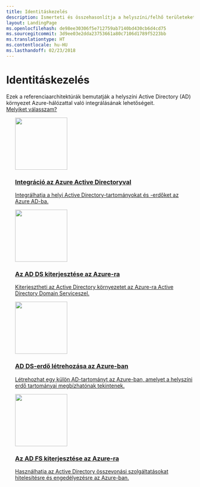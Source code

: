 ```yaml
---
title: Identitáskezelés
description: Ismerteti és összehasonlítja a helyszíni/felhő területeket Azure-ral használó hibrid rendszerekben identitáskezelésre alkalmas különböző módszereket.
layout: LandingPage
ms.openlocfilehash: de98ee30306f5e712759ab7140bd430cb6d4cd75
ms.sourcegitcommit: 3d9ee03e2dda23753661a80c7106d1789f5223bb
ms.translationtype: HT
ms.contentlocale: hu-HU
ms.lasthandoff: 02/23/2018
---
```

<!-- This file is generated! -->
<!-- See the templates in ./build/reference-architectures  -->
<!-- See data in index.json -->

# <a name="identity-management"></a>Identitáskezelés

Ezek a referenciaarchitektúrák bemutatják a helyszíni Active Directory (AD) környezet Azure-hálózattal való integrálásának lehetőségeit. <br/>[Melyiket válasszam?](./considerations.md)

<section class="series">
    <ul class="panelContent">
    <!-- Integrate with Azure Active Directory -->
<li style="display: flex; flex-direction: column;">
    <a href="./azure-ad.md" style="display: flex; flex-direction: column; flex: 1 0 auto;">
        <div class="cardSize" style="flex: 1 0 auto; display: flex;">
            <div class="cardPadding" style="display: flex;">
                <div class="card">
                    <div class="cardImageOuter">
                        <div class="cardImage">
                            <img src="./images/azure-ad.svg" height="140px" />
                        </div>
                    </div>
                    <div class="cardText">
                        <h3>Integráció az Azure Active Directoryval</h3>
                        <p>Integrálhatja a helyi Active Directory-tartományokat és -erdőket az Azure AD-ba.</p>
                    </div>
                </div>
            </div>
        </div>
    </a>
</li>
    <!-- Extend AD DS to Azure -->
<li style="display: flex; flex-direction: column;">
    <a href="./adds-extend-domain.md" style="display: flex; flex-direction: column; flex: 1 0 auto;">
        <div class="cardSize" style="flex: 1 0 auto; display: flex;">
            <div class="cardPadding" style="display: flex;">
                <div class="card">
                    <div class="cardImageOuter">
                        <div class="cardImage">
                            <img src="./images/adds-extend-domain.svg" height="140px" />
                        </div>
                    </div>
                    <div class="cardText">
                        <h3>Az AD DS kiterjesztése az Azure-ra</h3>
                        <p>Kiterjesztheti az Active Directory környezetet az Azure-ra Active Directory Domain Serviceszel.</p>
                    </div>
                </div>
            </div>
        </div>
    </a>
</li>
    <!-- Create an AD DS forest in Azure -->
<li style="display: flex; flex-direction: column;">
    <a href="./adds-forest.md" style="display: flex; flex-direction: column; flex: 1 0 auto;">
        <div class="cardSize" style="flex: 1 0 auto; display: flex;">
            <div class="cardPadding" style="display: flex;">
                <div class="card">
                    <div class="cardImageOuter">
                        <div class="cardImage">
                            <img src="./images/adds-forest.svg" height="140px" />
                        </div>
                    </div>
                    <div class="cardText">
                        <h3>AD DS-erdő létrehozása az Azure-ban</h3>
                        <p>Létrehozhat egy külön AD-tartományt az Azure-ban, amelyet a helyszíni erdő tartományai megbízhatónak tekintenek.</p>
                    </div>
                </div>
            </div>
        </div>
    </a>
</li>
    <!-- Extend AD FS to Azure -->
<li style="display: flex; flex-direction: column;">
    <a href="./adfs.md" style="display: flex; flex-direction: column; flex: 1 0 auto;">
        <div class="cardSize" style="flex: 1 0 auto; display: flex;">
            <div class="cardPadding" style="display: flex;">
                <div class="card">
                    <div class="cardImageOuter">
                        <div class="cardImage">
                            <img src="./images/adfs.svg" height="140px" />
                        </div>
                    </div>
                    <div class="cardText">
                        <h3>Az AD FS kiterjesztése az Azure-ra</h3>
                        <p>Használhatja az Active Directory összevonási szolgáltatásokat hitelesítésre és engedélyezésre az Azure-ban.</p>
                    </div>
                </div>
            </div>
        </div>
    </a>
</li>
    </ul>
</section>

<ul class="panelContent cardsI">
</ul>